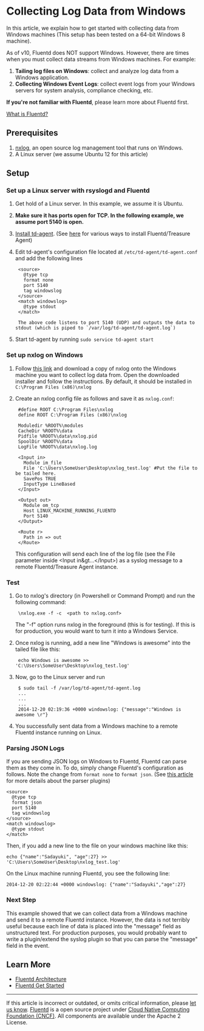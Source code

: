 Collecting Log Data from Windows
================================

In this article, we explain how to get started with collecting data from
Windows machines (This setup has been tested on a 64-bit Windows 8
machine).

As of v10, Fluentd does NOT support Windows. However, there are times
when you must collect data streams from Windows machines. For example:

1.  **Tailing log files on Windows**: collect and analyze log data from
    a Windows application.
2.  **Collecting Windows Event Logs**: collect event logs from your
    Windows servers for system analysis, compliance checking, etc.

**If you're not familiar with Fluentd**, please learn more about Fluentd
first.


[What is Fluentd?](/articles/architecture)


Prerequisites
-------------

1.  [nxlog](http://nxlog.org), an open source log management tool that
    runs on Windows.
2.  A Linux server (we assume Ubuntu 12 for this article)

Setup
-----

### Set up a Linux server with rsyslogd and Fluentd

1.  Get hold of a Linux server. In this example, we assume it is Ubuntu.
2.  **Make sure it has ports open for TCP. In the following example, we
    assume port 5140 is open.**
3.  [Install td-agent](/articles/install-by-deb). (See
    [here](/categories/installation) for various ways to install
    Fluentd/Treasure Agent)
4.  Edit td-agent's configuration file located at
    `/etc/td-agent/td-agent.conf` and add the following lines

    ``` {.CodeRay}
     <source>
       @type tcp
       format none
       port 5140
       tag windowslog
     </source>    
     <match windowslog>
       @type stdout
     </match>

     The above code listens to port 5140 (UDP) and outputs the data to stdout (which is piped to `/var/log/td-agent/td-agent.log`)    
    ```

5.  Start td-agent by running `sudo service td-agent start`

### Set up nxlog on Windows

1.  Follow [this link](http://nxlog.org/download) and download a copy of
    nxlog onto the Windows machine you want to collect log data from.
    Open the downloaded installer and follow the instructions. By
    default, it should be installed in `C:\Program Files (x86)\nxlog`
2.  Create an nxlog config file as follows and save it as `nxlog.conf`:

    ``` {.CodeRay}
     #define ROOT C:\Program Files\nxlog
     define ROOT C:\Program Files (x86)\nxlog

     Moduledir %ROOT%\modules
     CacheDir %ROOT%\data
     Pidfile %ROOT%\data\nxlog.pid
     SpoolDir %ROOT%\data
     LogFile %ROOT%\data\nxlog.log

     <Input in>
       Module im_file
       File 'C:\Users\SomeUser\Desktop\nxlog_test.log' #Put the file to be tailed here.
       SavePos TRUE
       InputType LineBased
     </Input>

     <Output out>
       Module om_tcp
       Host LINUX_MACHINE_RUNNING_FLUENTD
       Port 5140
     </Output> 

     <Route r>
       Path in => out
     </Route>
    ```

    This configuration will send each line of the log file (see the File
    parameter inside \<Input in&gt...\</Input\>) as a syslog message to
    a remote Fluentd/Treasure Agent instance.

### Test

1.  Go to nxlog's directory (in Powershell or Command Prompt) and run
    the following command:

    ``` {.CodeRay}
     \nxlog.exe -f -c  <path to nxlog.conf>
    ```

    The "-f" option runs nxlog in the foreground (this is for testing).
    If this is for production, you would want to turn it into a Windows
    Service.

2.  Once nxlog is running, add a new line "Windows is awesome" into the
    tailed file like this:

    ``` {.CodeRay}
     echo Windows is awesome >> 'C:\Users\SomeUser\Desktop\nxlog_test.log'
    ```

3.  Now, go to the Linux server and run

    ``` {.CodeRay}
     $ sudo tail -f /var/log/td-agent/td-agent.log
     ...
     ...
     ...
     2014-12-20 02:19:36 +0000 windowslog: {"message":"Windows is awesome \r"}
    ```

4.  You successfully sent data from a Windows machine to a remote
    Fluentd instance running on Linux.

### Parsing JSON Logs

If you are sending JSON logs on Windows to Fluentd, Fluentd can parse
them as they come in. To do, simply change Fluentd's configuration as
follows. Note the change from `format none` to `format json`. (See [this
article](parser-plugin-overview) for more details about the parser
plugins)

``` {.CodeRay}
<source>
  @type tcp
  format json
  port 5140
  tag windowslog
</source>    
<match windowslog>
  @type stdout
</match>
```

Then, if you add a new line to the file on your windows machine like
this:

``` {.CodeRay}
echo {"name":"Sadayuki", "age":27} >> 'C:\Users\SomeUser\Desktop\nxlog_test.log'
```

On the Linux machine running Fluentd, you see the following line:

``` {.CodeRay}
2014-12-20 02:22:44 +0000 windowslog: {"name":"Sadayuki","age":27}
```

### Next Step

This example showed that we can collect data from a Windows machine and
send it to a remote Fluentd instance. However, the data is not terribly
useful because each line of data is placed into the "message" field as
unstructured text. For production purposes, you would probably want to
write a plugin/extend the syslog plugin so that you can parse the
"message" field in the event.

Learn More
----------

-   [Fluentd Architecture](architecture)
-   [Fluentd Get Started](quickstart)


------------------------------------------------------------------------


If this article is incorrect or outdated, or omits critical information,
please [let us
know](https://github.com/fluent/fluentd-docs/issues?state=open).
[Fluentd](http://www.fluentd.org/) is a open source project under [Cloud
Native Computing Foundation (CNCF)](https://cncf.io/). All components
are available under the Apache 2 License.

